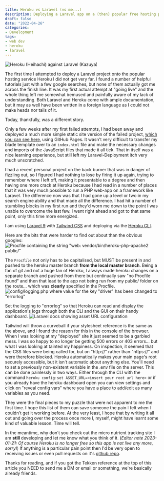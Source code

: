```yaml
---
title: Heroku vs Laravel (vs me...)
description: Deploying a Laravel app on a (then) popular free hosting platform proved tricky, so here are the steps that no-one told me.
draft: false
date: "2022-04-26"
categories:
- Development
tags:
- web dev
- heroku
- laravel
---
```


![Heroku (Heihachi) against Laravel (Kazuya)](/images/heroku-vs-laravel.jpeg)

The first time I attempted to deploy a Laravel project onto the popular hosting service Heroku I did not get very far. I found a number of helpful tutorials just with a few google searches, but none of them actually got me across the finish line. It was my first actual attempt at "going live" and the whole thing left me somewhat bemused and painfully aware of my lack of understanding. Both Laravel and Heroku come with ample documentation, but it may as well have been written in a foreign language as I could not make heads nor tails of it.

Today, thankfully, was a different story.

Only a few weeks after my first failed attempts, I had been away and deployed a much more simple static site version of the failed project, [which you can see here](https://enkle-word-game.github.io/enkle/), using GitHub Pages. It wasn't very difficult to transfer my blade template over to an `index.html` file and make the necessary changes and imports of the JavaScript files that made it all tick. That in itself was a nice learning experience, but still left my Laravel-Deployment itch very much unscratched.

I had a recent personal project on the back burner that was in danger of fizzling out, so I figured I had nothing to lose by firing it up again, trying to remember where I left off, making it presentable to a degree and then having one more crack at Heroku because I had read in a number of places that it was very much possible to run a PHP web-app on a framework like Laravel. The difference now was that I had gone up a level or two in my search engine ability and that made all the difference. I had hit a number of stumbling blocks in my first run and they'd worn me down to the point I was unable to overcome the last few. I went right ahead and got to that same point, only this time more energized.

I am using [Laravel 9](https://laravel.com/docs/9.x) with [Tailwind CSS](https://tailwindcss.com/) and deploying via the [Heroku CLI](https://devcenter.heroku.com/articles/heroku-cli).

Here are the bits that were harder to find out about than the obvious googles:
![Procfile containing the string "web: vendor/bin/heroku-php-apache2 public/"​](/images/heroku-vs-laravel-01.png)

The `Procfile` not only has to be capitalised, but MUST be present in and pushed to the heroku master branch **from the local master branch**. Being a fan of git and not a huge fan of Heroku, I always made heroku changes on a separate branch and pushed from there but continually saw "no Procfile found" and then that lead to the app not being run from my public/ folder on the route... which was **clearly** specified in the Procfile.
![config/logging.php where value for the key "driver"​ has been changed to "errorlog"​](/images/heroku-vs-laravel-02.png)

Set the logging to "errorlog" so that Heroku can read and display the application's logs through both the CLI and the GUI on their handy dashboard.
![Laravel docs showing asset URL configuration](/images/heroku-vs-laravel-03.png)

Tailwind will throw a curveball if your stylesheet reference is the same as the above, and I found the reason for this in the console of the browser. When I was looking at my "deployed" site it just seemed to be a garbled mess. I was so happy to no longer be getting 500 errors or 403 errors... but what I was looking at tainted my happiness. On inspection, it seemed that the CSS files were being called for, but on "http://" rather than "https://" and were therefore blocked. Heroku automatically makes your main page's root securely accessible, but it isn't automatic about anything else. You'll need to set a previously non-existent variable in the .env file on the server. This can be done painlessly in two ways. Either through the CLI with the command `heroku config:set ASSET_URL=<insert your root url here>` or if you already have the heroku dashboard open you can view settings and click on "reveal config vars" where you have a place to add/edit as many variables as you need.

They were the final pieces to my puzzle that were not apparent to me the first time. I hope this list of them can save someone the pain I felt when I couldn't get it working before. At the very least, I hope that by writing it all out and going over the process once more I, myself, might have learnt some kind of valuable lesson. Time will tell.

In the meantime, why don't you check out the micro nutrient tracking site I am **still** developing and let me know what you think of it. (*Editor note 2023-01-21: Of course Heroku is no longer free so this app is not live any more, sorry!*) If anything is a particular pain point then I'd be very open to receiving issues or even pull requests on it's [github repo](https://github.com/MizouziE/Minerals/issues).

Thanks for reading, and if you got the Tekken reference at the top of this article you NEED to send me a DM or email or something, we're basically already friends.
